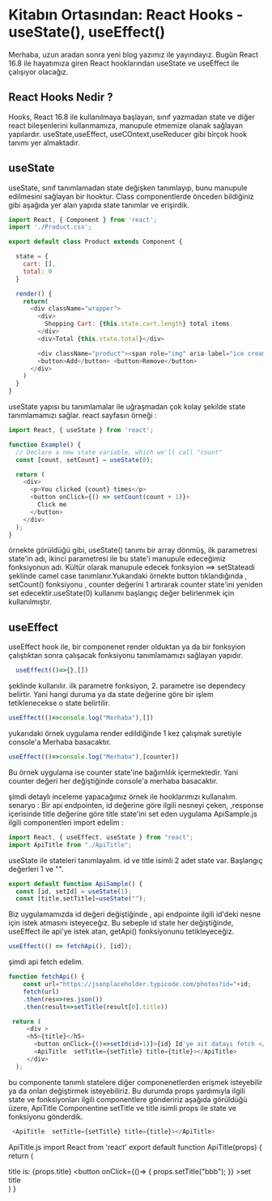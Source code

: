 # Kitabın Ortasından: React Hooks - useState(), useEffect()

Merhaba, uzun aradan sonra yeni blog yazımız ile yayındayız. Bugün React 16.8 ile hayatımıza giren React hooklarından useState ve useEffect ile çalışıyor olacağız.

## React Hooks Nedir ?

Hooks, React 16.8 ile kullanılmaya başlayan, sınıf yazmadan state ve diğer react bileşenlerini kullanmamıza, manupule etmemize olanak sağlayan yapılardır. useState,useEffect, useCOntext,useReducer gibi birçok hook tanımı yer almaktadır.

## useState
useState, sınıf tanımlamadan state değişken tanımlayıp, bunu manupule  edilmesini sağlayan bir hooktur.
Class componentlerde önceden bildiğiniz gibi aşağıda yer alan yapıda state tanımlar ve erişirdik.

``` js
import React, { Component } from 'react';
import './Product.css';

export default class Product extends Component {

  state = {
    cart: [],
    total: 0
  }

  render() {
    return(
      <div className="wrapper">
        <div>
          Shopping Cart: {this.state.cart.length} total items.
        </div>
        <div>Total {this.state.total}</div>

        <div className="product"><span role="img" aria-label="ice cream">🍦</span></div>
        <button>Add</button> <button>Remove</button>
      </div>
    )
  }
}
```

useState yapısı bu tanımlamalar ile uğraşmadan çok kolay şekilde state tanımlamamızı sağlar.
react sayfasın örneği : 

``` js
import React, { useState } from 'react';

function Example() {
  // Declare a new state variable, which we'll call "count"
  const [count, setCount] = useState(0);

  return (
    <div>
      <p>You clicked {count} times</p>
      <button onClick={() => setCount(count + 1)}>
        Click me
      </button>
    </div>
  );
}
```
örnekte görüldüğü gibi, useState() tanımı bir array dönmüş, ilk parametresi state'in adı, ikinci parametresi ile bu state'i manupule edeceğimiz fonksiyonun adı. Kültür olarak manupule edecek fonksyion  ==> setStateadi şeklinde camel case tanımlanır.Yukarıdaki örnekte button tıklandığında , setCount() fonksiyonu , counter değerini 1 artırarak counter state'ini yeniden set edecektir.useState(0) kullanımı başlangıç değer belirlenmek için kullanılmıştır.

## useEffect
useEffect hook ile, bir componenet  render olduktan  ya da bir fonksyion çalıştıktan sonra  çalışacak fonksiyonu tanımlamamızı sağlayan yapıdır.

``` js
  useEffect(()=>{},[])  
```
şeklinde kullanılır. ilk parametre fonksiyon, 2. parametre ise dependecy belirtir. Yani hangi duruma ya da state değerine göre bir işlem tetiklenecekse o state belirtilir.

 ``` js
useEffect(()=>console.log("Merhaba"),[])
```
yukarıdaki örnek uygulama render edildiğinde 1 kez çalışmak suretiyle  console'a Merhaba basacaktır.

 ``` js
useEffect(()=>console.log("Merhaba"),[counter])
```
Bu örnek uygulama ise counter state'ine bağımlılık içermektedir. Yani counter değeri her değiştiğinde console'a merhaba basacaktır.

şimdi detaylı inceleme yapacağımız örnek ile hooklarımızı kullanalım.
senaryo : Bir api endpointen, id değerine göre ilgili nesneyi çeken, ,response içerisinde title değerine göre title state'ini set eden uygulama
ApiSample.js
ilgili componentleri import edelim :

``` js
import React, { useEffect, useState } from "react";
import ApiTitle from "./ApiTitle";


```
useState ile stateleri tanımlayalım. id ve title isimli 2 adet state var. Başlangıç değerleri 1 ve "". 

``` js
export default function ApiSample() {
  const [id, setId] = useState(1);
  const [title,setTitle]=useState("");
```
Biz uygulamamızda id değeri değiştiğinde , api endpointe ilgili id'deki nesne için istek atmasını isteyeceğız. Bu sebeple id state her değiştiğinde, useEffect ile api'ye istek atan, getApi() fonksiyonunu tetikleyeceğiz.
``` js
useEffect(() => fetchApi(), [id]);
```
şimdi api fetch edelim.

``` js
function fetchApi() {
    const url="https://jsonplaceholder.typicode.com/photos?id="+id;
    fetch(url)
    .then(res=>res.json())
    .then(result=>setTitle(result[0].title))
```
``` js
 return (
     <div >
     <h5>{title}</h5>
       <button onClick={()=>setId(id+1)}>{id} Id'ye ait datayı fetch </button>
       <ApiTitle  setTitle={setTitle} title={title}></ApiTitle>
     </div>
  );
```
bu componente tanımlı statelere diğer  componenetlerden erişmek isteyebilir ya da onları değiştirmek isteyebiliriz. Bu durumda props yardımıyla ilgili state ve fonksiyonları ilgili componentlere göndeririz
aşağıda görüldüğü üzere, ApiTitle Componentine setTitle ve title isimli props ile state ve fonksiyonu gönderdik.
``` js
 <ApiTitle  setTitle={setTitle} title={title}></ApiTitle>
```

ApiTitle.js
import React from 'react'
export default function ApiTitle(props) {
  return (
    <div>
        title is: {props.title}
       <button onClick={()=>
    {
        props.setTitle("bbb");
    }} >set title </button>
        </div>
  )
}

``` js

```


